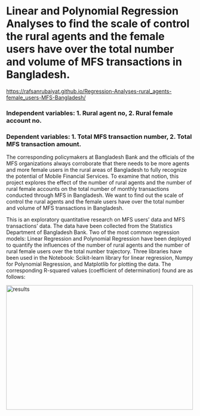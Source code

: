 # Linear and Polynomial Regression Analyses to find the scale of control the rural agents and the female users have over the total number and volume of MFS transactions in Bangladesh. 

https://rafsanrubaiyat.github.io/Regression-Analyses-rural_agents-female_users-MFS-Bangladesh/ 

<h3>Independent variables: 1. Rural agent no, 2. Rural female account no. </h3>
<h3>Dependent variables: 1. Total MFS transaction number, 2. Total MFS transaction amount. </h3>

The corresponding policymakers at Bangladesh Bank and the officials of the MFS organizations always corroborate that there needs to be more agents and more female users in the rural areas of Bangladesh to fully recognize the potential of Mobile Financial Services. To examine that notion, this project explores the effect of the number of rural agents and the number of rural female accounts on the total number of monthly transactions conducted through MFS in Bangladesh. We want to find out the scale of control the rural agents and the female users have over the total number and volume of MFS transactions in Bangladesh. 

This is an exploratory quantitative research on MFS users’ data and MFS transactions’ data. The data have been collected from the Statistics Department of Bangladesh Bank. Two of the most common regression models: Linear Regression and Polynomial Regression have been deployed to quantify the influences of the number of rural agents and the number of rural female users over the total number trajectory. Three libraries have been used in the Notebook: Scikit-learn library for linear regression, Numpy for Polynomial Regression, and Matplotlib for plotting the data. The corresponding R-squared values (coefficient of determination) found are as follows: 

<img src="https://i.imgur.com/KEkpqaM.png" alt="results" width="500" height="333">

